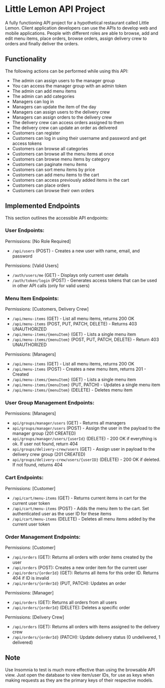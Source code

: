 # Little Lemon API Project

A fully functioning API project for a hypothetical restaurant called Little Lemon. Client application developers can use the APIs to develop web and mobile applications. People with different roles are able to browse, add and edit menu items, place orders, browse orders, assign delivery crew to orders and finally deliver the orders.

## Functionality

The following actions can be performed while using this API:

-   The admin can assign users to the manager group
-   You can access the manager group with an admin token
-   The admin can add menu items
-   The admin can add categories
-   Managers can log in
-   Managers can update the item of the day
-   Managers can assign users to the delivery crew
-   Managers can assign orders to the delivery crew
-   The delivery crew can access orders assigned to them
-   The delivery crew can update an order as delivered
-   Customers can register
-   Customers can log in using their username and password and get access tokens
-   Customers can browse all categories
-   Customers can browse all the menu items at once
-   Customers can browse menu items by category
-   Customers can paginate menu items
-   Customers can sort menu items by price
-   Customers can add menu items to the cart
-   Customers can access previously added items in the cart
-   Customers can place orders
-   Customers can browse their own orders

## Implemented Endpoints

This section outlines the accessible API endpoints:

### User Endpoints:

Permissions: [No Role Required]

-   `/api/users` (POST) - Creates a new user with name, email, and password

Permissions: [Valid Users]

-   `/auth/users/me` (GET) - Displays only current user details
-   `/auth/token/login` (POST) - Generates access tokens that can be used in other API calls (only for valid users)

### Menu Item Endpoints:

Permissions: [Customers, Delivery Crew]

-   `/api/menu-items` (GET) - List all menu items, returns 200 OK
-   `/api/menu-items` (POST, PUT, PATCH, DELETE) - Returns 403 UNAUTHORIZED
-   `/api/menu-items/{menuItem}` (GET) - Lists a single menu item
-   `/api/menu-items/{menuItem}` (POST, PUT, PATCH, DELETE) - Return 403 UNAUTHORIZED

Permissions: [Managers]

-   `/api/menu-items` (GET) - List all menu items, returns 200 OK
-   `/api/menu-items` (POST) - Creates a new menu item, returns 201 - Created
-   `/api/menu-items/{menuItem}` (GET) - Lists a single menu item
-   `/api/menu-items/{menuItem}` (PUT, PATCH) - Updates a single menu item
-   `/api/menu-items/{menuItem}` (DELETE) - Deletes menu item

### User Group Management Endpoints:

Permissions: [Managers]

-   `api/groups/manager/users` (GET) - Returns all managers
-   `api/groups/manager/users` (POST) - Assign the user in the payload to the manager group (201 CREATED)
-   `api/groups/manager/users/{userId}` (DELETE) - 200 OK if everything is ok. If user not found, return 404
-   `api/groups/delivery-crew/users` (GET) - Assign user in payload to the delivery crew group (201 CREATED)
-   `api/groups/delivery-crew/users/{userID}` (DELETE) - 200 OK if deleted. If not found, returns 404

### Cart Endpoints:

Permissions: [Customer]

-   `/api/cart/menu-items` (GET) - Returns current items in cart for the current user token
-   `/api/cart/menu-items` (POST) - Adds the menu item to the cart. Set authenticated user as the user ID for
    these items
-   `/api/cart/menu-items` (DELETE) - Deletes all menu items added by the current user token

### Order Management Endpoints:

Permissions: [Customer]

-   `/api/orders` (GET): Returns all orders with order items created by the user
-   `/api/orders` (POST): Creates a new order item for the current user
-   `/api/orders/{orderId}` (GET): Returns all items for this order ID. Returns 404 if ID is invalid
-   `/api/orders/{orderId}` (PUT, PATCH): Updates an order

Permissions: [Manager]

-   `/api/orders` (GET): Returns all orders from all users
-   `/api/orders/{orderId}` (DELETE): Deletes a specific order

Permissions: [Delivery Crew]

-   `/api/orders` (GET): Returns all orders with items assigned to the delivery crew
-   `/api/orders/{orderId}` (PATCH): Update delivery status (0 undelivered, 1 delivered)

## Note

Use Insomnia to test is much more effective than using the browsable API view. Just open the database to view item/user IDs, for use as keys when making requests as they are the primary keys of their respective models.
